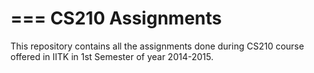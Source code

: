 ===
CS210 Assignments
===
This repository contains all the assignments done during CS210 course offered in IITK in 1st Semester of year 2014-2015.   
